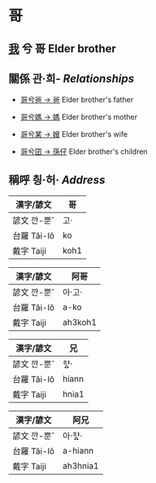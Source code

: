 # 哥
## [我](member1.md) 兮 哥 Elder brother

## 關係 관·희- _Relationships_

- [哥兮爸 → 爸](member2.md) Elder brother's father

- [哥兮媽 → 媽](member3.md) Elder brother's mother

- [哥兮某 → 嫂](member21.md) Elder brother's wife

- [哥兮囝 → 孫仔](member22.md) Elder brother's children



## 稱呼 칑·허· _Address_

漢字/諺文 | 哥
--- | ---
諺文 깐-뿐ˆ | 고·
台羅 Tâi-lô | ko
戴字 Taiji | koh1


漢字/諺文 | 阿哥
--- | ---
諺文 깐-뿐ˆ | 아·고·
台羅 Tâi-lô | a-ko
戴字 Taiji | ah3koh1


漢字/諺文 | 兄
--- | ---
諺文 깐-뿐ˆ | 햐ᇫ·
台羅 Tâi-lô | hiann
戴字 Taiji | hnia1


漢字/諺文 | 阿兄
--- | ---
諺文 깐-뿐ˆ | 아·햐ᇫ·
台羅 Tâi-lô | a-hiann
戴字 Taiji | ah3hnia1



